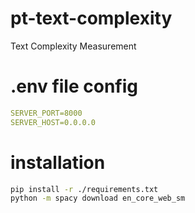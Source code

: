 # pt-text-complexity
Text Complexity Measurement
# .env file config
````yaml
SERVER_PORT=8000
SERVER_HOST=0.0.0.0
````

# installation
````sh
pip install -r ./requirements.txt
python -m spacy download en_core_web_sm
````